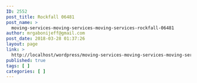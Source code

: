```yaml
---
ID: 2552
post_title: Rockfall 06481
post_name: >
  moving-services-moving-services-moving-services-rockfall-06481
author: mrgabonijeff@gmail.com
post_date: 2018-03-28 01:37:26
layout: page
link: >
  http://localhost/wordpress/moving-services-moving-services-moving-services-rockfall-06481/
published: true
tags: [ ]
categories: [ ]
---
```

